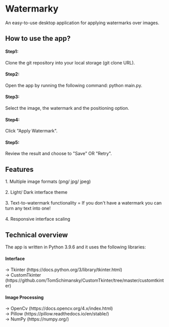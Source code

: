 # Watermarky 
An easy-to-use desktop application for applying watermarks over images. 

<h2>How to use the app?</h2>
<h4>Step1:</h4>
Clone the git repository into your local storage (git clone URL).
  
<h4>Step2:</h4>
Open the app by running the following command: python main.py.
  
<h4>Step3:</h4>
Select the image, the watermark and the positioning option.
  
<h4>Step4:</h4>
Click "Apply Watermark".
  
<h4>Step5:</h4>
Review the result and choose to "Save" OR "Retry".
  
<h2>Features</h2>
1. Multiple image formats (png/ jpg/ jpeg)</br></br>
2. Light/ Dark interface theme</br></br>
3. Text-to-watermark functionality = If you don't have a watermark you can turn any text into one!</br></br>
4. Responsive interface scaling

<h2>Technical overview</h2>
The app is written in Python 3.9.6 and it uses the following libraries:
<h4>Interface</h4> 
-> Tkinter (https://docs.python.org/3/library/tkinter.html)</br>
-> CustomTkinter (https://github.com/TomSchimansky/CustomTkinter/tree/master/customtkinter)

<h4>Image Processing</h4>
-> OpenCv (https://docs.opencv.org/4.x/index.html)</br>
-> Pillow (https://pillow.readthedocs.io/en/stable/)</br>
-> NumPy (https://numpy.org/)
